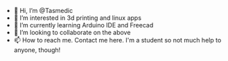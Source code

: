 - 👋 Hi, I’m @Tasmedic
- 👀 I’m interested in 3d printing and linux apps
- 🌱 I’m currently learning Arduino IDE and Freecad
- 💞️ I’m looking to collaborate on the above
- 📫 How to reach me. Contact me here. I'm a student so not much help to anyone, though!

<!---
Tasmedic/Tasmedic is a ✨ special ✨ repository because its `README.md` (this file) appears on your GitHub profile.
You can click the Preview link to take a look at your changes.
--->
